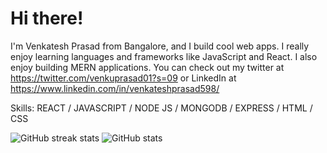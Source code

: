 # Hi there!
I'm Venkatesh Prasad from Bangalore, and I build cool web apps. I really enjoy learning languages and frameworks like JavaScript and React. I also enjoy building MERN applications. You can check out my twitter at https://twitter.com/venkuprasad01?s=09 or LinkedIn at https://www.linkedin.com/in/venkateshprasad598/

Skills: REACT / JAVASCRIPT / NODE JS / MONGODB / EXPRESS / HTML / CSS

![GitHub streak stats](https://github-readme-streak-stats.herokuapp.com/?user=venkateshprasad598) ![GitHub stats](https://github-readme-stats.vercel.app/api?username=venkateshprasad598&show_icons=true&count_private=true)  
 
